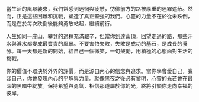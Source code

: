 當生活的風暴襲來，我們常感到迷惘與疲憊，彷彿前方的路被厚重的迷霧遮蔽。然而，正是這些困難和挑戰，塑造了真正堅強的我們。心靈的力量不在於從未跌倒，而是在於每次跌倒後能夠勇敢站起，繼續前行。

人生如同一座山，攀登的過程充滿艱辛，但當你到達山頂，回望走過的路，那些汗水與淚水都變成最寶貴的風景。不要害怕失敗，失敗是成功的基石，是成長的養分。每一天都是新的開始，給自己一個微笑，一句鼓勵，用積極的心態面對生活的挑戰。

你的價值不取決於外界的評價，而是源自內心的信念與追求。當你學會愛自己，寬容自己，你會發現內心的平靜與力量。就像黑夜之後必有黎明，心靈的光芒會在最深的黑暗中綻放。保持希望與勇氣，相信那道屬於你的光，終將引領你走向幸福的彼岸。
